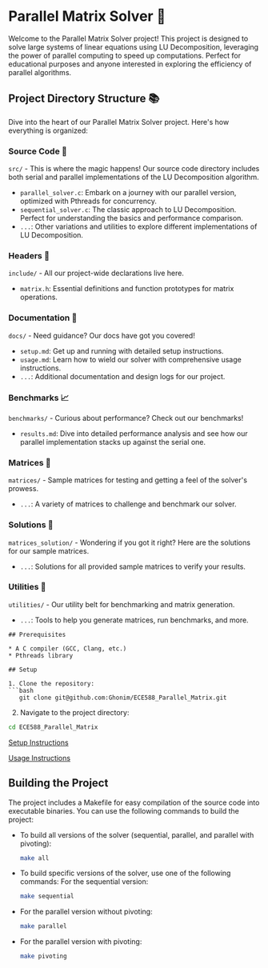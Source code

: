 # Parallel Matrix Solver 🚀

Welcome to the Parallel Matrix Solver project! This project is designed to solve large systems of linear equations using LU Decomposition, leveraging the power of parallel computing to speed up computations. Perfect for educational purposes and anyone interested in exploring the efficiency of parallel algorithms.

## Project Directory Structure 📚

Dive into the heart of our Parallel Matrix Solver project. Here's how everything is organized:

### Source Code 🧬
`src/` - This is where the magic happens! Our source code directory includes both serial and parallel implementations of the LU Decomposition algorithm.
- `parallel_solver.c`: Embark on a journey with our parallel version, optimized with Pthreads for concurrency.
- `sequential_solver.c`: The classic approach to LU Decomposition. Perfect for understanding the basics and performance comparison.
- `...`: Other variations and utilities to explore different implementations of LU Decomposition.

### Headers 📑
`include/` - All our project-wide declarations live here.
- `matrix.h`: Essential definitions and function prototypes for matrix operations.

### Documentation 📖
`docs/` - Need guidance? Our docs have got you covered!
- `setup.md`: Get up and running with detailed setup instructions.
- `usage.md`: Learn how to wield our solver with comprehensive usage instructions.
- `...`: Additional documentation and design logs for our project.

### Benchmarks 📈
`benchmarks/` - Curious about performance? Check out our benchmarks!
- `results.md`: Dive into detailed performance analysis and see how our parallel implementation stacks up against the serial one.

### Matrices 🧩
`matrices/` - Sample matrices for testing and getting a feel of the solver's prowess.
- `...`: A variety of matrices to challenge and benchmark our solver.

### Solutions 🏁
`matrices_solution/` - Wondering if you got it right? Here are the solutions for our sample matrices.
- `...`: Solutions for all provided sample matrices to verify your results.

### Utilities 🔧
`utilities/` - Our utility belt for benchmarking and matrix generation.
- `...`: Tools to help you generate matrices, run benchmarks, and more.

```
## Prerequisites

* A C compiler (GCC, Clang, etc.)
* Pthreads library 

## Setup

1. Clone the repository:
```bash
   git clone git@github.com:Ghonim/ECE588_Parallel_Matrix.git
```

2. Navigate to the project directory:
```bash
cd ECE588_Parallel_Matrix
```

[Setup Instructions](docs/setup.md)

[Usage Instructions](docs/usage.md)

## Building the Project

The project includes a Makefile for easy compilation of the source code into executable binaries. You can use the following commands to build the project:

- To build all versions of the solver (sequential, parallel, and parallel with pivoting):
  ```bash
  make all
   ```
- To build specific versions of the solver, use one of the following commands:
For the sequential version:
   ```bash
   make sequential
   ```
- For the parallel version without pivoting:
   ```bash
   make parallel
   ```
- For the parallel version with pivoting:
   ```bash
   make pivoting
   ```

